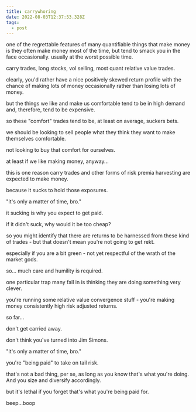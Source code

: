 ```yaml
---
title: carrywhoring
date: 2022-08-03T12:37:53.328Z
tags:
  - post
---
```

one of the  regrettable features of many quantifiable things that make
 money is they often make money most of the time, but tend to 
smack you in the face occasionally. usually at the worst
possible time. 

carry trades, long stocks, vol selling, most quant relative value
trades.

clearly, you'd rather have a nice positively skewed return profile with the chance of making
lots of money occasionally rather than losing lots of money.

but the things we like and make us comfortable tend to be in high demand and, therefore,
tend to be expensive.

so these "comfort" trades tend to be, at least on average, suckers bets.

we should be looking to sell people what they think they want to make themselves
comfortable.

not looking to buy that comfort for ourselves.

at least if we like making money, anyway...

this is one reason carry trades and other forms of risk premia harvesting are expected to
make money.

because it sucks to hold those exposures.

"it's only a matter of time, bro."

it sucking is why you expect to get paid.

if it didn't suck, why would it be too cheap? 

so you might identify that there are returns to be harnessed from these kind of trades - but that doesn't mean you're not going to get rekt.

especially if you are a bit green - not yet respectful of the wrath of the market gods.

so... much care and humility is required.

one particular trap many fall in is thinking they are doing something very clever.

you're running some relative value convergence stuff - you're making money consistently high risk adjusted returns.

so far...

don't get carried away.

don't think you've turned into Jim Simons.

"it's only a matter of time, bro."

you're "being paid" to take on tail risk.

that's not a bad thing, per se, as long as you know that's what you're doing. And you size and
diversify accordingly.

but it's lethal if you forget that's what you're being paid for.

beep...boop